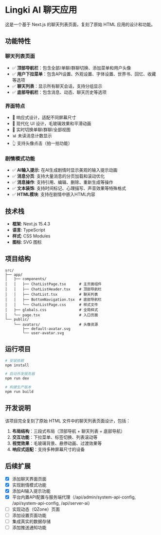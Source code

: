 # Lingki AI 聊天应用

这是一个基于 Next.js 的聊天列表页面，复刻了原始 HTML 应用的设计和功能。

## 功能特性

### 聊天列表页面
- ✅ **顶部导航栏**：包含全部/单聊/群聊切换、添加菜单和用户头像
- ✅ **用户下拉菜单**：包含API设置、外观设置、字体设置、世界书、回忆、收藏等选项
- ✅ **聊天列表**：显示所有聊天会话，支持分组显示
- ✅ **底部导航栏**：包含消息、动态、聊天历史等选项

### 界面特点
- 📱 响应式设计，适配不同屏幕尺寸
- 🎨 现代化 UI 设计，毛玻璃效果和平滑动画
- 🔄 实时切换单聊/群聊/全部视图
- 📊 未读消息计数显示
- 👆 支持头像点击（拍一拍功能）

### 剧情模式功能
- ✅ **AI输入提示**: 在AI生成剧情时显示美观的输入提示动画
- ✅ **消息分页**: 支持大量消息的分页加载和滚动优化
- ✅ **消息操作**: 支持引用、编辑、删除、重新生成等操作
- ✅ **文本装饰**: 支持时间标记、心理描写、声音效果等特殊格式
- ✅ **HTML模块**: 支持在剧情中嵌入HTML内容

## 技术栈

- **框架**: Next.js 15.4.3
- **语言**: TypeScript
- **样式**: CSS Modules
- **图标**: SVG 图标

## 项目结构

```
src/
├── app/
│   ├── components/
│   │   ├── ChatListPage.tsx      # 主页面组件
│   │   ├── ChatListHeader.tsx    # 顶部导航栏
│   │   ├── ChatList.tsx          # 聊天列表
│   │   ├── BottomNavigation.tsx  # 底部导航栏
│   │   └── ChatListPage.css      # 样式文件
│   ├── globals.css               # 全局样式
│   └── page.tsx                  # 入口页面
└── public/
    └── avatars/                  # 头像资源
        ├── default-avatar.svg
        └── user-avatar.svg
```

## 运行项目

```bash
# 安装依赖
npm install

# 启动开发服务器
npm run dev

# 构建生产版本
npm run build
```

## 开发说明

该项目完全复刻了原始 HTML 文件中的聊天列表页面设计，包括：

1. **布局结构**：三段式布局（顶部导航 + 聊天列表 + 底部导航）
2. **交互功能**：下拉菜单、标签切换、列表滚动等
3. **视觉效果**：毛玻璃背景、悬停动画、过渡效果等
4. **响应式适配**：支持多种屏幕尺寸的设备

## 后续扩展

- [x] 添加聊天界面页面
- [x] 实现剧情模式功能
- [x] 添加AI输入提示功能
- [x] 平台内置API配置与服务端代理（/api/admin/system-api-config, /api/system-api-config, /api/server-ai）
- [ ] 实现动态（QZone）页面
- [ ] 添加设置页面功能
- [ ] 集成真实的数据存储
- [ ] 添加推送通知功能
